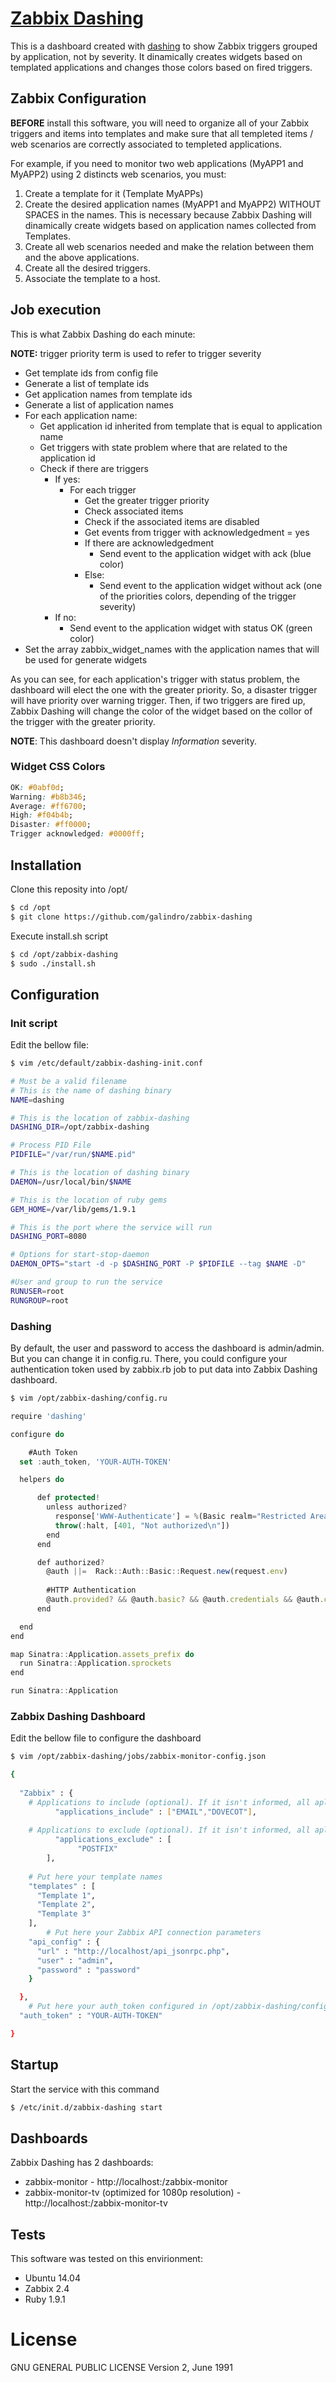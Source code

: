 # [Zabbix Dashing](https://github.com/galindro/zabbix-dashing)

This is a dashboard created with [dashing](http://shopify.github.com/dashing) to show Zabbix triggers grouped by application, not by severity. It dinamically creates widgets based on templated applications and changes those colors based on fired triggers.

## Zabbix Configuration

**BEFORE** install this software, you will need to organize all of your Zabbix triggers and items into templates and make sure that all templeted items / web scenarios are correctly associated to templeted applications. 

For example, if you need to monitor two web applications (MyAPP1 and MyAPP2) using 2 distincts web scenarios, you must:

1. Create a template for it (Template MyAPPs)
2. Create the desired application names (MyAPP1 and MyAPP2) WITHOUT SPACES in the names. This is necessary because Zabbix Dashing will dinamically create widgets based on application names collected from Templates.
3. Create all web scenarios needed and make the relation between them and the above applications.
4. Create all the desired triggers.
5. Associate the template to a host.

## Job execution

This is what Zabbix Dashing do each minute:

**NOTE:** trigger priority term is used to refer to trigger severity

* Get template ids from config file
* Generate a list of template ids
* Get application names from template ids
* Generate a list of application names
* For each application name:
  * Get application id inherited from template that is equal to application name
  * Get triggers with state problem where that are related to the application id
  * Check if there are triggers
    * If yes:
      * For each trigger 
        * Get the greater trigger priority
        * Check associated items
        * Check if the associated items are disabled
        * Get events from trigger with acknowledgedment = yes
        * If there are acknowledgedment
          * Send event to the application widget with ack (blue color)
        * Else:
          * Send event to the application widget without ack (one of the priorities colors, depending of the trigger severity)
    * If no:
      * Send event to the application widget with status OK (green color)
* Set the array zabbix_widget_names with the application names that will be used for generate widgets

As you can see, for each application's trigger with status problem, the dashboard will elect the one with the greater priority. So, a disaster trigger will have priority over warning trigger. Then, if two triggers are fired up, Zabbix Dashing will change the color of the widget based on the collor of the trigger with the greater priority.

**NOTE**: This dashboard doesn't display *Information* severity.

### Widget CSS Colors

```css
OK: #0abf0d;
Warning: #b8b346;
Average: #ff6700;
High: #f04b4b;
Disaster: #ff0000;
Trigger acknowledged: #0000ff;
```

## Installation

Clone this reposity into /opt/

```bash
$ cd /opt 
$ git clone https://github.com/galindro/zabbix-dashing
```
Execute install.sh script

```bash
$ cd /opt/zabbix-dashing
$ sudo ./install.sh
```

## Configuration

### Init script

Edit the bellow file:

```bash
$ vim /etc/default/zabbix-dashing-init.conf
```

```bash
# Must be a valid filename
# This is the name of dashing binary
NAME=dashing

# This is the location of zabbix-dashing
DASHING_DIR=/opt/zabbix-dashing

# Process PID File
PIDFILE="/var/run/$NAME.pid"

# This is the location of dashing binary
DAEMON=/usr/local/bin/$NAME

# This is the location of ruby gems
GEM_HOME=/var/lib/gems/1.9.1

# This is the port where the service will run
DASHING_PORT=8080

# Options for start-stop-daemon
DAEMON_OPTS="start -d -p $DASHING_PORT -P $PIDFILE --tag $NAME -D"

#User and group to run the service
RUNUSER=root
RUNGROUP=root
```

### Dashing

By default, the user and password to access the dashboard is admin/admin. But you can change it in config.ru. There, you could configure your authentication token used by zabbix.rb job to put data into Zabbix Dashing dashboard.

```bash
$ vim /opt/zabbix-dashing/config.ru
```


```javascript
require 'dashing'

configure do

    #Auth Token
  set :auth_token, 'YOUR-AUTH-TOKEN'

  helpers do

      def protected!
        unless authorized?
          response['WWW-Authenticate'] = %(Basic realm="Restricted Area")
          throw(:halt, [401, "Not authorized\n"])
        end
      end

      def authorized?
        @auth ||=  Rack::Auth::Basic::Request.new(request.env)
        
        #HTTP Authentication
        @auth.provided? && @auth.basic? && @auth.credentials && @auth.credentials == ['admin', 'admin']
      end

  end
end

map Sinatra::Application.assets_prefix do
  run Sinatra::Application.sprockets
end

run Sinatra::Application
```


### Zabbix Dashing Dashboard

Edit the bellow file to configure the dashboard

```bash
$ vim /opt/zabbix-dashing/jobs/zabbix-monitor-config.json
```

```bash
{
    
  "Zabbix" : {
    # Applications to include (optional). If it isn't informed, all aplications will be get from templates
		  "applications_include" : ["EMAIL","DOVECOT"],
		  
    # Applications to exclude (optional). If it isn't informed, all aplications will be considered
		  "applications_exclude" : [ 
			   "POSTFIX"
 	 	],
 	 	
    # Put here your template names
    "templates" : [
      "Template 1",
      "Template 2",
      "Template 3"
    ],
        # Put here your Zabbix API connection parameters
    "api_config" : {
      "url" : "http://localhost/api_jsonrpc.php",
      "user" : "admin",
      "password" : "password"
    }

  },
    # Put here your auth_token configured in /opt/zabbix-dashing/config.ru
  "auth_token" : "YOUR-AUTH-TOKEN"

}
```


## Startup

Start the service with this command

```bash
$ /etc/init.d/zabbix-dashing start
```


## Dashboards

Zabbix Dashing has 2 dashboards:

* zabbix-monitor - http://localhost:<PORT>/zabbix-monitor
* zabbix-monitor-tv (optimized for 1080p resolution) - http://localhost:<PORT>/zabbix-monitor-tv

## Tests

This software was tested on this envirionment:

* Ubuntu 14.04
* Zabbix 2.4
* Ruby 1.9.1


# License

GNU GENERAL PUBLIC LICENSE Version 2, June 1991

